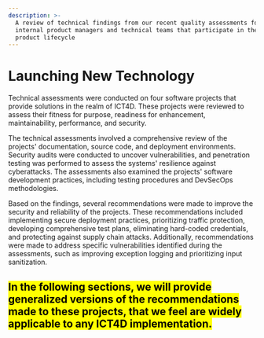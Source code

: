 ```yaml
---
description: >-
  A review of technical findings from our recent quality assessments for
  internal product managers and technical teams that participate in the software
  product lifecycle
---
```


# Launching New Technology

Technical assessments were conducted on four software projects that provide solutions in the realm of ICT4D. These projects were reviewed to assess their fitness for purpose, readiness for enhancement, maintainability, performance, and security.

The technical assessments involved a comprehensive review of the projects' documentation, source code, and deployment environments. Security audits were conducted to uncover vulnerabilities, and penetration testing was performed to assess the systems' resilience against cyberattacks. The assessments also examined the projects' software development practices, including testing procedures and DevSecOps methodologies.

Based on the findings, several recommendations were made to improve the security and reliability of the projects. These recommendations included implementing secure deployment practices, prioritizing traffic protection, developing comprehensive test plans, eliminating hard-coded credentials, and protecting against supply chain attacks. Additionally, recommendations were made to address specific vulnerabilities identified during the assessments, such as improving exception logging and prioritizing input sanitization.

## <mark style="background-color:yellow;">In the following sections, we will provide generalized versions of the recommendations made to these projects, that we feel are widely applicable to any ICT4D implementation.</mark>

